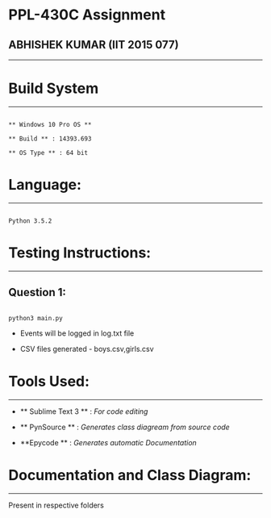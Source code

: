 PPL-430C Assignment
===

## ABHISHEK KUMAR (IIT 2015 077)
---

# Build System
---

```

** Windows 10 Pro OS **

** Build ** : 14393.693

** OS Type ** : 64 bit

```

# Language: 
---

```

Python 3.5.2 

```

# Testing Instructions:
---

  **Question 1**:
  ---
  
  ```
  
  python3 main.py 
  
  ```

* Events will be logged in log.txt file

* CSV files generated - boys.csv,girls.csv

# Tools Used:
---

* ** Sublime Text 3 ** : *For code editing*

* ** PynSource ** : *Generates class diagream from source code*

* **Epycode  ** : *Generates automatic Documentation*

# Documentation and Class Diagram: 
---

Present in respective folders
